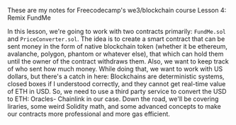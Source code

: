 These are my notes for Freecodecamp's we3/blockchain course Lesson 4: Remix FundMe

In this lesson, we're going to work with two contracts primarily: `FundMe.sol` and `PriceConverter.sol`. The idea is to create a smart contract that can be sent money in the form of native blockchain token (whether it be ethereum, avalanche, polygon, phantom or whatever else), that which can hold them until the owner of the contract withdraws them. Also, we want to keep track of who sent how much money. While doing that, we want to work with US dollars, but there's a catch in here: Blockchains are deterministic systems, closed boxes if I understood correctly, and they cannot get real-time value of ETH in USD. So, we need to use a third party service to convert the USD to ETH: Oracles- Chainlink in our case. Down the road, we'll be covering liraries, some weird Solidity math, and some advanced concepts to make our contracts more professional and more gas efficient.
